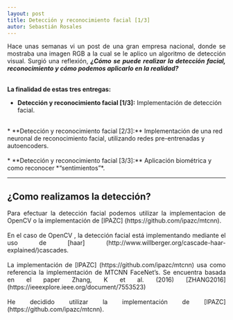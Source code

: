 ```yaml
---
layout: post
title: Detección y reconocimiento facial [1/3]
autor: Sebastián Rosales
---
```


<p align=justify>
    Hace unas semanas vi un post de una gran empresa nacional, donde se mostraba una imagen RGB a la cual se le aplico 
    un algoritmo de detección visual. Surgió una reflexión, <strong><i>¿Cómo se puede realizar la detección facial, reconocimiento y cómo podemos aplicarlo en la realidad?</i></strong>
    <br/>
    <br/>
</p>

**La finalidad de estas tres entregas:**
* **Detección y reconocimiento facial [1/3]:**  Implementación de detección facial.<br/>
<br/>
* **Detección y reconocimiento facial [2/3]:** Implementación de una red neuronal de reconocimiento facial, utilizando redes pre-entrenadas y autoencoders.<br/>
<br/>
* **Detección y reconocimiento facial [3/3]:**  Aplicación biométrica y como reconocer *“sentimientos”*.<br/>

***

## ¿Como realizamos la detección? 

<p align=justify>
Para efectuar la detección facial podemos utilizar la implementacion de OpenCV o la implementación de 
[IPAZC] (https://github.com/ipazc/mtcnn).
<br/>

<br/>
En el caso de OpenCV , la detección facial está implementando mediante el uso de [haar] (http://www.willberger.org/cascade-haar-explained/)cascades.
<br/>

<br/>
La implementación de [IPAZC] (https://github.com/ipazc/mtcnn) usa como referencia la implementación de MTCNN FaceNet’s. Se encuentra basada en el paper Zhang, K et al. (2016) [ZHANG2016] (https://ieeexplore.ieee.org/document/7553523)
<br/>

<br/>
He decidido utilizar la implementación de [IPAZC] (https://github.com/ipazc/mtcnn). 
<br/>
</p>